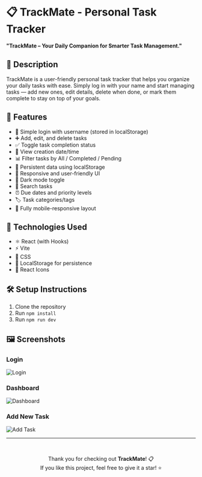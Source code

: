 # 📋 TrackMate - Personal Task Tracker

**"TrackMate – Your Daily Companion for Smarter Task Management."**


## 🧾 Description

TrackMate is a user-friendly personal task tracker that helps you organize your daily tasks with ease. Simply log in with your name and start managing tasks — add new ones, edit details, delete when done, or mark them complete to stay on top of your goals.



## 🚀 Features

- 🔐 Simple login with username (stored in localStorage)
- ➕ Add, edit, and delete tasks
- ✅ Toggle task completion status
- 📄 View creation date/time
- 📊 Filter tasks by All / Completed / Pending
- 💾 Persistent data using localStorage
- 🎨 Responsive and user-friendly UI
- 🌙 Dark mode toggle
- 🔎 Search tasks
- ⏰ Due dates and priority levels
- 🏷️ Task categories/tags
- 📱 Fully mobile-responsive layout



## 🧰 Technologies Used

- ⚛️ React (with Hooks)
- ⚡ Vite
- 🧩 CSS
- 🔐 LocalStorage for persistence
- 🎨 React Icons



## 🛠️ Setup Instructions

1. Clone the repository
2. Run `npm install`
3. Run `npm run dev`


<!--

## 🔗 Live Demo

-->


## 🖼️ Screenshots

### Login
![Login](https://github.com/user-attachments/assets/ad93e4db-8671-4f35-89a5-bfbcc50ec7f6)

### Dashboard
![Dashboard](https://github.com/user-attachments/assets/64d3c0d2-317f-4190-ba21-d0ab97c282eb)

### Add New Task
![Add Task](https://github.com/user-attachments/assets/abed3434-df45-424b-b4c2-33dcd9fed661)



---

<br>

<div align="center">

Thank you for checking out <strong>TrackMate</strong>! 📋 <br>
If you like this project, feel free to give it a star! ⭐ <br>

</div>
